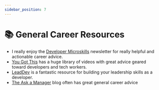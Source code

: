 ```yaml
---
sidebar_position: 7
---
```


# 📚 General Career Resources
- I really enjoy the [Developer Microskills](https://developermicroskills.com/) newsletter for really helpful and actionable career advice.
- [You Got This](https://yougotthis.io/) has a huge library of videos with great advice geared toward developers and tech workers.
- [LeadDev](https://leaddev.com/) is a fantastic resource for building your leadership skills as a developer.
- [The Ask a Manager](https://www.askamanager.org/) blog often has great general career advice